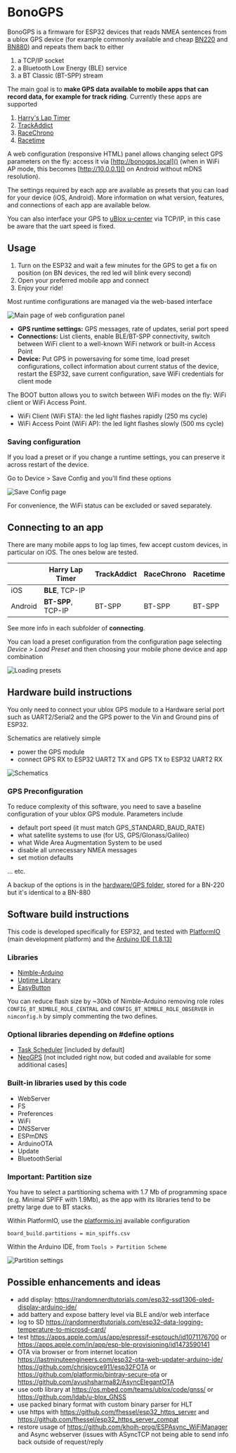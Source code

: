 # BonoGPS

BonoGPS is a firmware for ESP32 devices that reads NMEA sentences from a ublox GPS device (for example commonly available and cheap [BN220](https://www.amazon.com/Navigation-Raspberry-Betaflight-Geekstory-Shipping/dp/B07PRDY6DS) and [BN880](https://www.amazon.com/Geekstory-Navigation-Raspberry-Aircraft-Controller/dp/B078Y6323W)) and repeats them back to either

1. a TCP/IP socket
2. a Bluetooth Low Energy (BLE) service
3. a BT Classic (BT-SPP) stream


The main goal is to **make GPS data available to mobile apps that can record data, for example for track riding**. Currently these apps are supported

1. [Harry's Lap Timer](https://www.gps-laptimer.de)
2. [TrackAddict](https://www.hptuners.com/product/trackaddict-app/)
3. [RaceChrono](https://racechrono.com/)
4. [Racetime](https://www.racetimeapp.com/en/)

A web configuration (responsive HTML) panel allows changing select GPS parameters on the fly: access it via [http://bonogps.local]() (when in WiFi AP mode, this becomes [http://10.0.0.1]() on Android without mDNS resolution).

The settings required by each app are available as presets that you can load for your device (iOS, Android). More information on what version, features, and connections of each app are available below.

You can also interface your GPS to [uBlox u-center](https://www.u-blox.com/en/product/u-center) via TCP/IP, in this case be aware that the uart speed is fixed.

## Usage

1. Turn on the ESP32 and wait a few minutes for the GPS to get a fix on position (on BN devices, the red led will blink every second)
2. Open your preferred mobile app and connect 
3. Enjoy your ride!

Most runtime configurations are managed via the web-based interface

![Main page of web configuration panel](software/using/webinterface_root.png)

- **GPS runtime settings:** GPS messages, rate of updates, serial port speed
- **Connections:** List clients, enable BLE/BT-SPP connectivity, switch between WiFi client to a well-known WiFi network or built-in Access Point
- **Device:** Put GPS in powersaving for some time, load preset configurations, collect information about current status of the device, restart the ESP32, save current configuration, save WiFi credentials for client mode

The BOOT button allows you to switch between WiFi modes on the fly: WiFi client or WiFi Access Point.

- WiFi Client (WiFi STA): the led light flashes rapidly (250 ms cycle)
- WiFi Access Point (WiFi AP): the led light flashes slowly (500 ms cycle)

### Saving configuration

If you load a preset or if you change a runtime settings, you can preserve it across restart of the device.

Go to Device > Save Config and you'll find these options

![Save Config page](software/using/webinterface_saveconfig.png)

For convenience, the WiFi status can be excluded or saved separately.

## Connecting to an app

There are many mobile apps to log lap times, few accept custom devices, in particular on iOS. The ones below are tested.

| | Harry Lap Timer| TrackAddict | RaceChrono | Racetime
| --- | --- | --- | --- | ---
| iOS | **BLE**, TCP-IP | | |
| Android | **BT-SPP**, TCP-IP | BT-SPP | BT-SPP | BT-SPP 

See more info in each subfolder of **connecting**.

You can load a preset configuration from the configuration page selecting *Device > Load Preset* and then choosing your mobile phone device and app combination

![Loading presets](software/using/webinterface_loadpreset.png)

## Hardware build instructions

You only need to connect your ublox GPS module to a Hardware serial port such as UART2/Serial2 and the GPS power to the Vin and Ground pins of ESP32.

Schematics are relatively simple

* power the GPS module
* connect GPS RX to ESP32 UART2 TX and GPS TX to ESP32 UART2 RX

![Schematics](hardware/esp32/esp32_to_gps_schem.png)

### GPS Preconfiguration

To reduce complexity of this software, you need to save a baseline configuration of your ublox GPS module. Parameters include

- default port speed (it must match GPS_STANDARD_BAUD_RATE)
- what satellite systems to use (for US, GPS/Glonass/Galileo)
- what Wide Area Augmentation System to be used
- disable all unnecessary NMEA messages
- set motion defaults

... etc.

A backup of the options is in the [hardware/GPS folder](hardware/GPS/gps-bn220-config.txt), stored for a BN-220 but it's identical to a BN-880


## Software build instructions

This code is developed specifically for ESP32, and tested with [PlatformIO](https://platformio.org/) (main development platform) and the [Arduino IDE (1.8.13)](https://www.arduino.cc/en/software)

### Libraries
  - [Nimble-Arduino](https://github.com/h2zero/NimBLE-Arduino) 
  - [Uptime Library](https://github.com/YiannisBourkelis/Uptime-Library) 
  - [EasyButton](https://easybtn.earias.me/) 

You can reduce flash size by ~30kb of Nimble-Arduino removing role roles `CONFIG_BT_NIMBLE_ROLE_CENTRAL` and `CONFIG_BT_NIMBLE_ROLE_OBSERVER` in `nimconfig.h` by simply commenting the two defines.

### Optional libraries depending on #define options
  - [Task Scheduler](https://github.com/arkhipenko/TaskScheduler)  [included by default]
  - [NeoGPS](https://github.com/SlashDevin/NeoGPS)  [not included right now, but coded and available for some additional cases]

### Built-in libraries used by this code
  - WebServer
  - FS
  - Preferences
  - WiFi
  - DNSServer
  - ESPmDNS
  - ArduinoOTA
  - Update
  - BluetoothSerial 

### Important: Partition size

You have to select a partitioning schema with 1.7 Mb of programming space (e.g. Minimal SPIFF with 1.9Mb), as the app with its libraries tend to be pretty large due to BT stacks.

Within PlatformIO, use the [platformio.ini](platformio.ini) available configuration

```
board_build.partitions = min_spiffs.csv
```

Within the Arduino IDE, from `Tools > Partition Scheme`

![Partition settings](software/building/partition_setting.png)


## Possible enhancements and ideas
   
  - add display: https://randomnerdtutorials.com/esp32-ssd1306-oled-display-arduino-ide/
  - add battery and expose battery level via BLE and/or web interface
  - log to SD  https://randomnerdtutorials.com/esp32-data-logging-temperature-to-microsd-card/
  - test https://apps.apple.com/us/app/espressif-esptouch/id1071176700 or https://apps.apple.com/in/app/esp-ble-provisioning/id1473590141
  - OTA via browser or from internet location https://lastminuteengineers.com/esp32-ota-web-updater-arduino-ide/ https://github.com/chrisjoyce911/esp32FOTA or https://github.com/platformio/bintray-secure-ota or https://github.com/ayushsharma82/AsyncElegantOTA
  - use ootb library at https://os.mbed.com/teams/ublox/code/gnss/ or https://github.com/ldab/u-blox_GNSS
  - use packed binary format with custom binary parser for HLT
  - use https with https://github.com/fhessel/esp32_https_server and https://github.com/fhessel/esp32_https_server_compat
  - restore usage of https://github.com/khoih-prog/ESPAsync_WiFiManager and Async webserver (issues with ASyncTCP not being able to send info back outside of request/reply

